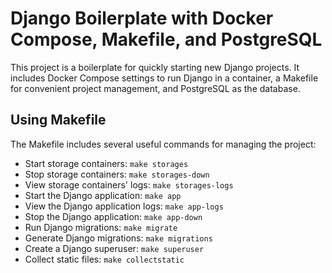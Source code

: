 # Django Boilerplate with Docker Compose, Makefile, and PostgreSQL

This project is a boilerplate for quickly starting new Django projects. It includes Docker Compose settings to run Django in a container, a Makefile for convenient project management, and PostgreSQL as the database.

## Using Makefile

The Makefile includes several useful commands for managing the project:

- Start storage containers: `make storages`
- Stop storage containers: `make storages-down`
- View storage containers' logs: `make storages-logs`
- Start the Django application: `make app`
- View the Django application logs: `make app-logs`
- Stop the Django application: `make app-down`
- Run Django migrations: `make migrate`
- Generate Django migrations: `make migrations`
- Create a Django superuser: `make superuser`
- Collect static files: `make collectstatic`
